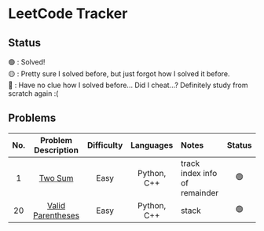 # LeetCode Tracker

## Status
:green_circle: : Solved! <br>
:yellow_circle: : Pretty sure I solved before, but just forgot how I solved it before. <br>
:red_circle: : Have no clue how I solved before... Did I cheat...? Definitely study from scratch again :( <br>

## Problems

| No. | Problem Description | Difficulty | Languages | Notes | Status |
| :---: | :----------------: | :----------: | :---------: | :------ | :------: |
| 1 | [Two Sum](https://leetcode.com/problems/two-sum/) | Easy | Python, C++ | track index info of remainder | :green_circle: |
| 20 | [Valid Parentheses](https://leetcode.com/problems/valid-parentheses/) | Easy | Python, C++ | stack | :green_circle: |
